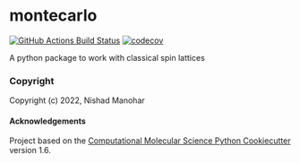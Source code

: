 montecarlo
==============================
[//]: # (Badges)
[![GitHub Actions Build Status](https://github.com/REPLACE_WITH_OWNER_ACCOUNT/montecarlo/workflows/CI/badge.svg)](https://github.com/nrmanohar/montecarlo/actions?query=workflow%3ACI)
[![codecov](https://codecov.io/gh/REPLACE_WITH_OWNER_ACCOUNT/montecarlo/branch/master/graph/badge.svg)](https://codecov.io/gh/nrmanohar/montecarlo/branch/master)


A python package to work with classical spin lattices

### Copyright

Copyright (c) 2022, Nishad Manohar


#### Acknowledgements
 
Project based on the 
[Computational Molecular Science Python Cookiecutter](https://github.com/molssi/cookiecutter-cms) version 1.6.
